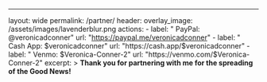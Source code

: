 ---
layout: wide
permalink: /partner/
header:
  overlay_image: /assets/images/lavenderblur.png
  actions:
    - label: "<i class='fas fa-paypal'></i> PayPal: @veronicadconner"
      url: "https://paypal.me/veronicadconner"
    - label: "<i class='fas fa-usd'></i> Cash App: $veronicadconner"
      url: "https://cash.app/$veronicadconner"
    - label: "<i class='fas fa-venmo'></i> Venmo: $Veronica-Conner-2"
      url: "https://venmo.com/$Veronica-Conner-2"
excerpt: >
  <b>Thank you for partnering with me for the spreading of the Good News!</b>